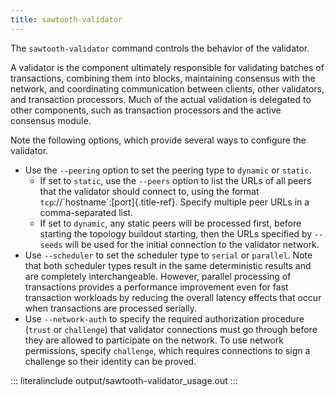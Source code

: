 ```yaml
---
title: sawtooth-validator
---
```


The `sawtooth-validator` command controls the behavior of the validator.

A validator is the component ultimately responsible for validating
batches of transactions, combining them into blocks, maintaining
consensus with the network, and coordinating communication between
clients, other validators, and transaction processors. Much of the
actual validation is delegated to other components, such as transaction
processors and the active consensus module.

Note the following options, which provide several ways to configure the
validator.

-   Use the `--peering` option to set the peering type to `dynamic` or
    `static`.
    -   If set to `static`, use the `--peers` option to list the URLs of
        all peers that the validator should connect to, using the format
        `tcp`://\`hostname\`:[port]{.title-ref}. Specify multiple peer
        URLs in a comma-separated list.
    -   If set to `dynamic`, any static peers will be processed first,
        before starting the topology buildout starting, then the URLs
        specified by `--seeds` will be used for the initial connection
        to the validator network.
-   Use `--scheduler` to set the scheduler type to `serial` or
    `parallel`. Note that both scheduler types result in the same
    deterministic results and are completely interchangeable. However,
    parallel processing of transactions provides a performance
    improvement even for fast transaction workloads by reducing the
    overall latency effects that occur when transactions are processed
    serially.
-   Use `--network-auth` to specify the required authorization procedure
    (`trust` or `challenge`) that validator connections must go through
    before they are allowed to participate on the network. To use
    network permissions, specify `challenge`, which requires connections
    to sign a challenge so their identity can be proved.

::: literalinclude
output/sawtooth-validator_usage.out
:::
